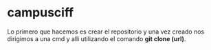 # campusciff


Lo primero que hacemos es crear el repositorio y una vez creado nos
dirigimos a una cmd y alli utilizando el comando **git clone (url)**.
